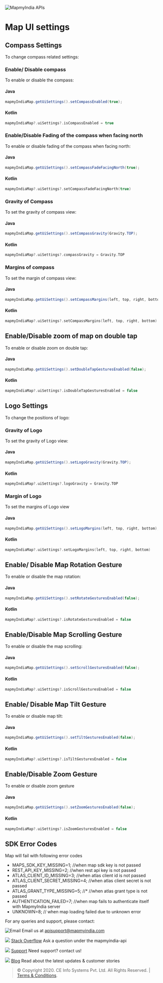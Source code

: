 

![MapmyIndia APIs](https://www.mapmyindia.com/api/img/mapmyindia-api.png)
# Map UI settings

## Compass Settings
To change compass related settings:
### Enable/ Disable compass
To enable or disable the compass:
#### Java
~~~java
mapmyIndiaMap.getUiSettings().setCompassEnabled(true);
~~~

#### Kotlin
~~~kotlin
mapmyIndiaMap?.uiSettings?.isCompassEnabled = true
~~~
### Enable/Disable Fading of the compass when facing north
To enable or disable fading of the compass when facing north:
#### Java
~~~java
mapmyIndiaMap.getUiSettings().setCompassFadeFacingNorth(true);
~~~
#### Kotlin
~~~kotlin
mapmyIndiaMap?.uiSettings?.setCompassFadeFacingNorth(true)
~~~
### Gravity of Compass
To set the gravity of compass view:
#### Java
~~~java
mapmyIndiaMap.getUiSettings().setCompassGravity(Gravity.TOP);
~~~
#### Kotlin
~~~kotlin
mapmyIndiaMap?.uiSettings?.compassGravity = Gravity.TOP
~~~
### Margins of compass
To set the margin of compass view:
#### Java
~~~java
mapmyIndiaMap.getUiSettings().setCompassMargins(left, top, right, bottom);
~~~

#### Kotlin
~~~kotlin
mapmyIndiaMap?.uiSettings?.setCompassMargins(left, top, right, bottom)
~~~

## Enable/Disable zoom of map on double tap
To enable or disable zoom on double tap:
#### Java
~~~java
mapmyIndiaMap.getUiSettings().setDoubleTapGesturesEnabled(false);
~~~
#### Kotlin
~~~kotlin
mapmyIndiaMap?.uiSettings?.isDoubleTapGesturesEnabled = false
~~~

## Logo Settings
To change the positions of logo:
### Gravity of Logo
To set the gravity of Logo view:
#### Java
~~~java
mapmyIndiaMap.getUiSettings().setLogoGravity(Gravity.TOP);
~~~

#### Kotlin
~~~kotlin
mapmyIndiaMap?.uiSettings?.logoGravity = Gravity.TOP
~~~

### Margin of Logo
To set the margins of Logo view
#### Java
~~~java
mapmyIndiaMap.getUiSettings().setLogoMargins(left, top, right, bottom);
~~~
#### Kotlin
~~~kotlin
mapmyIndiaMap?.uiSettings?.setLogoMargins(left, top, right, bottom)
~~~
## Enable/ Disable Map Rotation Gesture
To enable or disable the map rotation:
#### Java
~~~java
mapmyIndiaMap.getUiSettings().setRotateGesturesEnabled(false);
~~~

#### Kotlin
~~~kotlin
mapmyIndiaMap?.uiSettings?.isRotateGesturesEnabled = false
~~~
## Enable/Disable Map Scrolling Gesture
To enable or disable the map scrolling:
#### Java
~~~java
mapmyIndiaMap.getUiSettings().setScrollGesturesEnabled(false);
~~~ 
#### Kotlin
~~~kotlin
mapmyIndiaMap?.uiSettings?.isScrollGesturesEnabled = false
~~~
## Enable/ Disable Map Tilt Gesture
To enable or disable map tilt:
#### Java
~~~java
mapmyIndiaMap.getUiSettings().setTiltGesturesEnabled(false);
~~~
#### Kotlin
~~~kotlin
mapmyIndiaMap?.uiSettings?.isTiltGesturesEnabled = false
~~~

## Enable/Disable Zoom Gesture
To enable or disable zoom gesture
#### Java
~~~java
mapmyIndiaMap.getUiSettings().setZoomGesturesEnabled(false);
~~~
#### Kotlin
~~~kotlin
mapmyIndiaMap?.uiSettings?.isZoomGesturesEnabled = false
~~~
## SDK Error Codes
Map will fail with following error codes
* MAPS_SDK_KEY_MISSING=1; //when map sdk key is not passed
* REST_API_KEY_MISSING=2; //when rest api key is not passed
* ATLAS_CLIENT_ID_MISSING=3; //when atlas client id is not passed
* ATLAS_CLIENT_SECRET_MISSING=4; //when atlas client secret is not passed
* ATLAS_GRANT_TYPE_MISSING=5; //* //when atlas grant type is not passed
* AUTHENTICATION_FAILED=7; //when map fails to authenticate itself with MapmyIndia server
* UNKNOWN=8; // when map loading failed due to unknown error

For any queries and support, please contact:

![Email](https://www.google.com/a/cpanel/mapmyindia.co.in/images/logo.gif?service=google_gsuite)
Email us at [apisupport@mapmyindia.com](mailto:apisupport@mapmyindia.com)

![](https://www.mapmyindia.com/api/img/icons/stack-overflow.png)
[Stack Overflow](https://stackoverflow.com/questions/tagged/mapmyindia-api)
Ask a question under the mapmyindia-api

![](https://www.mapmyindia.com/api/img/icons/support.png)
[Support](https://www.mapmyindia.com/api/index.php#f_cont)
Need support? contact us!

![](https://www.mapmyindia.com/api/img/icons/blog.png)
[Blog](http://www.mapmyindia.com/blog/)
Read about the latest updates & customer stories


> © Copyright 2020. CE Info Systems Pvt. Ltd. All Rights Reserved. | [Terms & Conditions](http://www.mapmyindia.com/api/terms-&-conditions).


